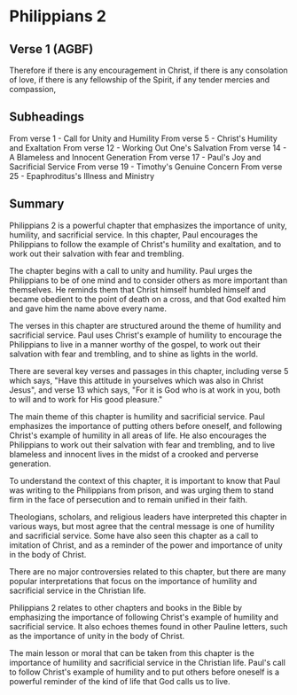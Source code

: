 # Philippians 2

## Verse 1 (AGBF)

Therefore if there is any encouragement in Christ, if there is any consolation of love, if there is any fellowship of the Spirit, if any tender mercies and compassion,

## Subheadings

From verse 1 - Call for Unity and Humility
From verse 5 - Christ's Humility and Exaltation
From verse 12 - Working Out One's Salvation
From verse 14 - A Blameless and Innocent Generation
From verse 17 - Paul's Joy and Sacrificial Service
From verse 19 - Timothy's Genuine Concern
From verse 25 - Epaphroditus's Illness and Ministry

## Summary

Philippians 2 is a powerful chapter that emphasizes the importance of unity, humility, and sacrificial service. In this chapter, Paul encourages the Philippians to follow the example of Christ's humility and exaltation, and to work out their salvation with fear and trembling.

The chapter begins with a call to unity and humility. Paul urges the Philippians to be of one mind and to consider others as more important than themselves. He reminds them that Christ himself humbled himself and became obedient to the point of death on a cross, and that God exalted him and gave him the name above every name.

The verses in this chapter are structured around the theme of humility and sacrificial service. Paul uses Christ's example of humility to encourage the Philippians to live in a manner worthy of the gospel, to work out their salvation with fear and trembling, and to shine as lights in the world.

There are several key verses and passages in this chapter, including verse 5 which says, "Have this attitude in yourselves which was also in Christ Jesus", and verse 13 which says, "For it is God who is at work in you, both to will and to work for His good pleasure."

The main theme of this chapter is humility and sacrificial service. Paul emphasizes the importance of putting others before oneself, and following Christ's example of humility in all areas of life. He also encourages the Philippians to work out their salvation with fear and trembling, and to live blameless and innocent lives in the midst of a crooked and perverse generation.

To understand the context of this chapter, it is important to know that Paul was writing to the Philippians from prison, and was urging them to stand firm in the face of persecution and to remain unified in their faith.

Theologians, scholars, and religious leaders have interpreted this chapter in various ways, but most agree that the central message is one of humility and sacrificial service. Some have also seen this chapter as a call to imitation of Christ, and as a reminder of the power and importance of unity in the body of Christ.

There are no major controversies related to this chapter, but there are many popular interpretations that focus on the importance of humility and sacrificial service in the Christian life.

Philippians 2 relates to other chapters and books in the Bible by emphasizing the importance of following Christ's example of humility and sacrificial service. It also echoes themes found in other Pauline letters, such as the importance of unity in the body of Christ.

The main lesson or moral that can be taken from this chapter is the importance of humility and sacrificial service in the Christian life. Paul's call to follow Christ's example of humility and to put others before oneself is a powerful reminder of the kind of life that God calls us to live.